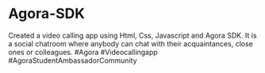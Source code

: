 # Agora-SDK
Created a video calling app using Html, Css, Javascript and Agora SDK. It is a social chatroom where anybody can chat with their acquaintances, close ones or colleagues.
#Agora #Videocallingapp #AgoraStudentAmbassadorCommunity
